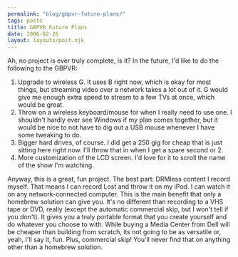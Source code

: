 ```yaml
---
permalink: "blog/gbpvr-future-plans/"
tags: posts
title: GBPVR Future Plans
date: 2006-02-26
layout: layouts/post.njk
---
```


Ah, no project is ever truly complete, is it? In the future, I'd like to do the following to the GBPVR: 

  1. Upgrade to wireless G. It uses B right now, which is okay for most things, but streaming video over a network takes a lot out of it. G would give me enough extra speed to stream to a few TVs at once, which would be great. 
  2. Throw on a wireless keyboard/mouse for when I really need to use one. I shouldn't hardly ever see Windows if my plan comes together, but it would be nice to not have to dig out a USB mouse whenever I have some tweaking to do. 
  3. Bigger hard drives, of course. I did get a 250 gig for cheap that is just sitting here right now. I'll throw that in when I get a spare second or 2. 
  4. More customization of the LCD screen. I'd love for it to scroll the name of the show I'm watching.

Anyway, this is a great, fun project. The best part: DRMless content I record myself. That means I can record Lost and throw it on my iPod. I can watch it on any network-connected computer. This is the main benefit that only a homebrew solution can give you. It's no different than recording to a VHS tape or DVD, really (except the automatic commercial skip, but I won't tell if you don't). It gives you a truly portable format that you create yourself and do whatever you choose to with. While buying a Media Center from Dell will be cheaper than building from scratch, its not going to be as versatile or, yeah, I'll say it, fun. Plus, commercial skip! You'll never find that on anything other than a homebrew solution.